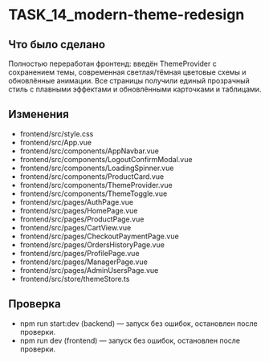 # TASK_14_modern-theme-redesign

## Что было сделано
Полностью переработан фронтенд: введён ThemeProvider с сохранением темы, современная светлая/тёмная цветовые схемы и обновлённые анимации. Все страницы получили единый прозрачный стиль с плавными эффектами и обновлёнными карточками и таблицами.

## Изменения
- frontend/src/style.css
- frontend/src/App.vue
- frontend/src/components/AppNavbar.vue
- frontend/src/components/LogoutConfirmModal.vue
- frontend/src/components/LoadingSpinner.vue
- frontend/src/components/ProductCard.vue
- frontend/src/components/ThemeProvider.vue
- frontend/src/components/ThemeToggle.vue
- frontend/src/pages/AuthPage.vue
- frontend/src/pages/HomePage.vue
- frontend/src/pages/ProductPage.vue
- frontend/src/pages/CartView.vue
- frontend/src/pages/CheckoutPaymentPage.vue
- frontend/src/pages/OrdersHistoryPage.vue
- frontend/src/pages/ProfilePage.vue
- frontend/src/pages/ManagerPage.vue
- frontend/src/pages/AdminUsersPage.vue
- frontend/src/store/themeStore.ts

## Проверка
- npm run start:dev (backend) — запуск без ошибок, остановлен после проверки.
- npm run dev (frontend) — запуск без ошибок, остановлен после проверки.
